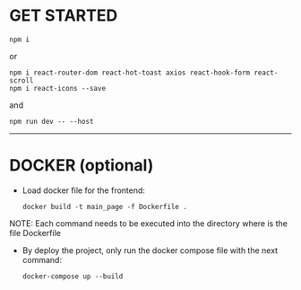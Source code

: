 # GET STARTED

``` 
npm i
```
or
``` 
npm i react-router-dom react-hot-toast axios react-hook-form react-scroll
npm i react-icons --save
```
and
``` 
npm run dev -- --host
```

---
# DOCKER (optional)
* Load docker file for the frontend:
    ``` 
    docker build -t main_page -f Dockerfile . 
    ```
NOTE: Each command needs to be executed into the directory where is the file Dockerfile
* By deploy the project, only run the docker compose file with the next command:
    ``` 
    docker-compose up --build 
    ```
